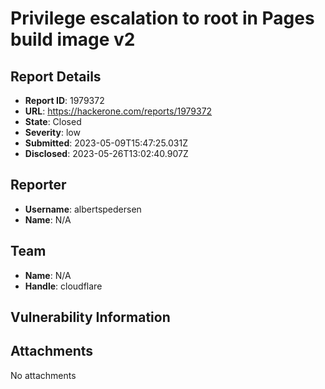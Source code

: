 # Privilege escalation to root in Pages build image v2

## Report Details
- **Report ID**: 1979372
- **URL**: https://hackerone.com/reports/1979372
- **State**: Closed
- **Severity**: low
- **Submitted**: 2023-05-09T15:47:25.031Z
- **Disclosed**: 2023-05-26T13:02:40.907Z

## Reporter
- **Username**: albertspedersen
- **Name**: N/A

## Team
- **Name**: N/A
- **Handle**: cloudflare

## Vulnerability Information


## Attachments
No attachments
